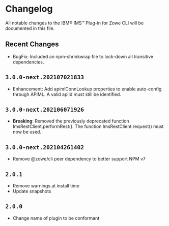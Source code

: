 # Changelog

All notable changes to the IBM® IMS™ Plug-in for Zowe CLI will be documented in this file.

## Recent Changes

- BugFix: Included an npm-shrinkwrap file to lock-down all transitive dependencies.

## `3.0.0-next.202107021833`

- Enhancement: Add apimlConnLookup properties to enable auto-config through APIML. A valid apiId must still be identified.

## `3.0.0-next.202106071926`

- **Breaking**: Removed the previously deprecated function ImsRestClient.performRest(). The function ImsRestClient.request() must now be used.

## `3.0.0-next.202104261402`

- Remove @zowe/cli peer dependency to better support NPM v7

## `2.0.1`

- Remove warnings at install time
- Update snapshots

## `2.0.0`

- Change name of plugin to be conformant